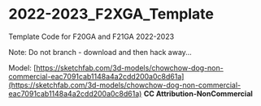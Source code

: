 # 2022-2023_F2XGA_Template
Template Code for F20GA and F21GA 2022-2023

Note: Do not branch - download and then hack away...

Model: [https://sketchfab.com/3d-models/chowchow-dog-non-commercial-eac7091cab1148a4a2cdd200a0c8d61a](https://sketchfab.com/3d-models/chowchow-dog-non-commercial-eac7091cab1148a4a2cdd200a0c8d61a) **CC Attribution-NonCommercial**
